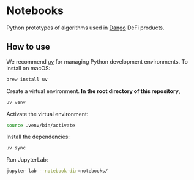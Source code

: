 # Notebooks

Python prototypes of algorithms used in [Dango](https://dango.exchange/) DeFi products.

## How to use

We recommend [uv](https://github.com/astral-sh/uv) for managing Python development environments. To install on macOS:

```zsh
brew install uv
```

Create a virtual environment. **In the root directory of this repository**,

```zsh
uv venv
```

Activate the virtual environment:

```zsh
source .venv/bin/activate
```

Install the dependencies:

```zsh
uv sync
```

Run JupyterLab:

```zsh
jupyter lab --notebook-dir=notebooks/
```
